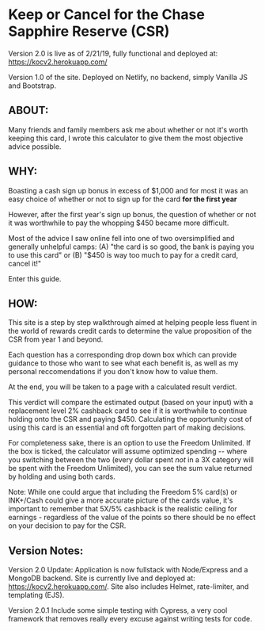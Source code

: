 # Keep or Cancel for the Chase Sapphire Reserve (CSR)

Version 2.0 is live as of 2/21/19, fully functional and deployed at: https://kocv2.herokuapp.com/

Version 1.0 of the site. Deployed on Netlify, no backend, simply Vanilla JS and Bootstrap.

## ABOUT:

Many friends and family members ask me about whether or not it's worth keeping this card, I wrote this calculator to give them the most objective advice possible. 

## WHY:

Boasting a cash sign up bonus in excess of $1,000 and for most it was an easy choice of whether or not to sign up for the card **for the first year**

However, after the first year's sign up bonus, the question of whether or not it was worthwhile to pay the whopping $450 became more difficult. 

Most of the advice I saw online fell into one of two oversimplified and generally unhelpful camps: (A) "the card is so good, the bank is paying you to use this card" or (B) "$450 is way too much to pay for a credit card, cancel it!"

Enter this guide.

## HOW:

This site is a step by step walkthrough aimed at helping people less fluent in the world of rewards credit cards to determine the value proposition of the CSR from year 1 and beyond.

Each question has a corresponding drop down box which can provide guidance to those who want to see what each benefit is, as well as my personal reccomendations if you don't know how to value them.

At the end, you will be taken to a page with a calculated result verdict. 

This verdict will compare the estimated output (based on your input) with a replacement level 2% cashback card to see if it is worthwhile to continue holding onto the CSR and paying $450. Calculating the opportunity cost of using this card is an essential and oft forgotten part of making decisions.

For completeness sake, there is an option to use the Freedom Unlimited. If the box is ticked, the calculator will assume optimized spending -- where you switching between the two (every dollar spent *not* in a 3X category will be spent with the Freedom Unlimited), you can see the sum value returned by holding and using both cards. 

Note: While one could argue that including the Freedom 5% card(s) or INK+/Cash could give a more accurate picture of the cards value, it's important to remember that 5X/5% cashback is the realistic ceiling for earnings - regardless of the value of the points so there should be no effect on your decision to pay for the CSR.

## Version Notes:

Version 2.0 Update:  Application is now fullstack with Node/Express and a MongoDB backend. Site is currently live and deployed at: https://kocv2.herokuapp.com/.
Site also includes Helmet, rate-limiter, and templating (EJS).   

Version 2.0.1 Include some simple testing with Cypress, a very cool framework that removes really every excuse against writing tests for code.